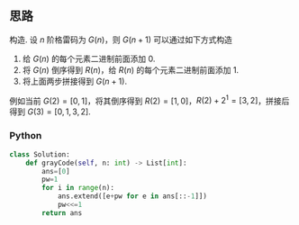 ## 思路

构造. 设 $n$ 阶格雷码为 $G(n)$，则 $G(n+1)$ 可以通过如下方式构造

1. 给 $G(n)$ 的每个元素二进制前面添加 $0$.
2. 将 $G(n)$ 倒序得到 $R(n)$，给 $R(n)$ 的每个元素二进制前面添加 $1$.
3. 将上面两步拼接得到 $G(n+1)$.

例如当前 $G(2)=[0,1]$，将其倒序得到 $R(2)=[1,0]$，$R(2)+2^1=[3,2]$，拼接后得到 $G(3)=[0,1,3,2]$.

### Python

```python
class Solution:
    def grayCode(self, n: int) -> List[int]:
        ans=[0]
        pw=1
        for i in range(n):
            ans.extend([e+pw for e in ans[::-1]])
            pw<<=1
        return ans
```

